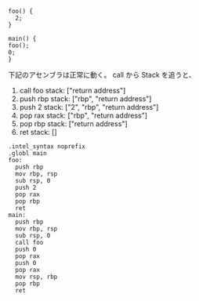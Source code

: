 ```
foo() {
  2;
}

main() {
foo();
0;
}
```

下記のアセンブラは正常に動く。
call から Stack を追うと、

1. call foo
stack: ["return address"]
2. push rbp
stack: ["rbp", "return address"]
3. push 2
stack: ["2", "rbp", "return address"]
4. pop rax
stack: ["rbp", "return address"]
5. pop rbp
stack: ["return address"]
6. ret
stack: []

```
.intel_syntax noprefix
.globl main
foo:
  push rbp
  mov rbp, rsp
  sub rsp, 0
  push 2
  pop rax
  pop rbp
  ret
main:
  push rbp
  mov rbp, rsp
  sub rsp, 0
  call foo
  push 0
  pop rax
  push 0
  pop rax
  mov rsp, rbp
  pop rbp
  ret
```
